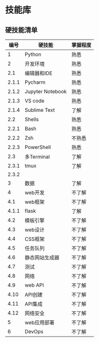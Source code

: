# 技能库
## 硬技能清单

| 编号 | 硬技能 | 掌握程度 |
| --- | --- | --- |
| 1 | Python | 熟悉 |
| 2 | 开发环境 | 熟悉 |
| 2.1 | 编辑器和IDE | 熟悉 |
| 2.1.1 | Pycharm | 熟悉 |
| 2.1.2 | Jupyter Notebook | 熟悉 |
| 2.1.3 | VS code | 熟悉 |
| 2.1.4 | Sublime Text | 了解 |
| 2.2 | Shells | 熟悉 |
| 2.2.1 | Bash | 熟悉 |
| 2.2.2 | Zsh | 不熟悉 |
| 2.2.3 | PowerShell | 熟悉 |
| 2.3 | 多Terminal | 了解 |
| 2.3.1 | tmux | 了解 |
| 2.3.2 | 
| 3 | 数据 | 了解 |
| 4 | web开发 | 不了解 |
| 4.1 | web框架 | 不了解 |
| 4.1.1 | flask | 了解 |
| 4.2 | 模板引擎 | 不了解 |
| 4.3 | web设计 | 不了解 |
| 4.4 | CSS框架 | 不了解 |
| 4.5 | 任务队列 | 不了解 |
| 4.6 | 静态网站生成器 | 不了解 |
| 4.7 | 测试 | 不了解 |
| 4.8 | 网络 | 不了解 |
| 4.9 | web API | 不了解 |
| 4.10 | API创建 | 不了解 |
| 4.11 | API集成 | 不了解 |
| 4.12 | 网络安全 | 不了解 |
| 5 | web应用部署 | 不了解 |
| 6 | DevOps | 不了解 |
